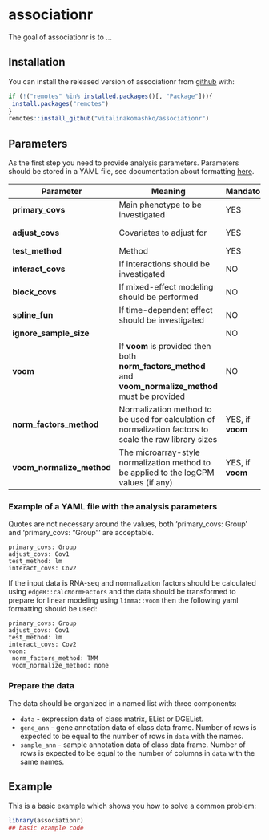
<!-- README.md is generated from README.Rmd. Please edit that file -->

# associationr

<!-- badges: start -->

<!-- badges: end -->

The goal of associationr is to …

## Installation

You can install the released version of associationr from
[github](https://github.com/vitalinakomashko/associationr) with:

``` r
if (!("remotes" %in% installed.packages()[, "Package"])){
 install.packages("remotes")
}
remotes::install_github("vitalinakomashko/associationr")
```

## Parameters

As the first step you need to provide analysis parameters. Parameters
should be stored in a YAML file, see documentation about formatting
[here](https://en.wikipedia.org/wiki/YAML).

| Parameter                   | Meaning                                                                                                      | Mandatory?       | Values                                                                                                                                                                                                                             |
| --------------------------- | ------------------------------------------------------------------------------------------------------------ | ---------------- | ---------------------------------------------------------------------------------------------------------------------------------------------------------------------------------------------------------------------------------- |
| **primary\_covs**           | Main phenotype to be investigated                                                                            | YES              | Column name in the sample annotation data frame                                                                                                                                                                                    |
| **adjust\_covs**            | Covariates to adjust for                                                                                     | YES              | Column name in the sample annotation data frame                                                                                                                                                                                    |
| **test\_method**            | Method                                                                                                       | YES              | “limma” or “lm”                                                                                                                                                                                                                    |
| **interact\_covs**          | If interactions should be investigated                                                                       | NO               |                                                                                                                                                                                                                                    |
| **block\_covs**             | If mixed-effect modeling should be performed                                                                 | NO               |                                                                                                                                                                                                                                    |
| **spline\_fun**             | If time-dependent effect should be investigated                                                              | NO               |                                                                                                                                                                                                                                    |
| **ignore\_sample\_size**    |                                                                                                              | NO               |                                                                                                                                                                                                                                    |
| **voom**                    | If **voom** is provided then both **norm\_factors\_method** and **voom\_normalize\_method** must be provided | NO               |                                                                                                                                                                                                                                    |
| **norm\_factors\_method**   | Normalization method to be used for calculation of normalization factors to scale the raw library sizes      | YES, if **voom** | “TMM”, “TMMwsp”, “RLE”, “upperquartile”, “none”. See [edgeR::calcNormFactors](https://bioconductor.org/packages/release/bioc/html/edgeR.html) for documentation (v. 3.26.5).                                                       |
| **voom\_normalize\_method** | The microarray-style normalization method to be applied to the logCPM values (if any)                        | YES, if **voom** | “none”, “scale”, “quantile” or “cyclicloess”. See [limma::voom](http://bioconductor.org/packages/release/bioc/html/limma.html) and [limma::normalizeBetweenArrays](http://bioconductor.org/packages/release/bioc/html/limma.html). |

### Example of a YAML file with the analysis parameters

Quotes are not necessary around the values, both ‘primary\_covs: Group’
and ‘primary\_covs: “Group”’ are acceptable.

    primary_covs: Group
    adjust_covs: Cov1
    test_method: lm
    interact_covs: Cov2

If the input data is RNA-seq and normalization factors should be
calculated using `edgeR::calcNormFactors` and the data should be
transformed to prepare for linear modeling using `limma::voom` then the
following yaml formatting should be used:

    primary_covs: Group
    adjust_covs: Cov1
    test_method: lm
    interact_covs: Cov2
    voom:
     norm_factors_method: TMM
     voom_normalize_method: none

### Prepare the data

The data should be organized in a named list with three components:

  - `data` - expression data of class matrix, EList or DGEList.
  - `gene_ann` - gene annotation data of class data frame. Number of
    rows is expected to be equal to the number of rows in `data` with
    the names.
  - `sample_ann` - sample annotation data of class data frame. Number of
    rows is expected to be equal to the number of columns in `data` with
    the same names.

## Example

This is a basic example which shows you how to solve a common problem:

``` r
library(associationr)
## basic example code
```
